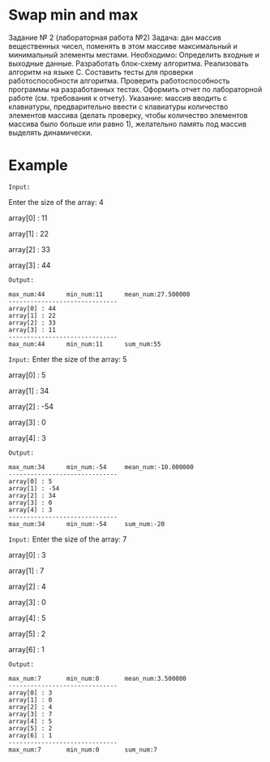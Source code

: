 # Swap min and max

Задание № 2 (лабораторная работа №2)
Задача: дан массив вещественных чисел, поменять в этом массиве максимальный и минимальный элементы местами.
Необходимо:
Определить входные и выходные данные.
Разработать блок-схему алгоритма.
Реализовать алгоритм на языке С.
Составить тесты для проверки работоспособности алгоритма.
Проверить работоспособность программы на разработанных тестах.
Оформить отчет по лабораторной работе (см. требования к отчету).
Указание:  массив вводить с клавиатуры, предварительно ввести с клавиатуры количество элементов массива (делать проверку, чтобы количество элементов массива было больше или равно 1), желательно память под массив выделять динамически.

# Example

`Input:`

Enter the size of the array:    4

array[0] : 11

array[1] : 22

array[2] : 33

array[3] : 44

`Output:`
```
max_num:44      min_num:11      mean_num:27.500000
------------------------------
array[0] : 44
array[1] : 22
array[2] : 33
array[3] : 11
------------------------------
max_num:44      min_num:11      sum_num:55
```

`Input:`
Enter the size of the array:    5

array[0] : 5

array[1] : 34

array[2] : -54

array[3] : 0

array[4] : 3

`Output:`
```
max_num:34      min_num:-54     mean_num:-10.000000
------------------------------
array[0] : 5
array[1] : -54
array[2] : 34
array[3] : 0
array[4] : 3
------------------------------
max_num:34      min_num:-54     sum_num:-20
```

`Input:`
Enter the size of the array:    7

array[0] : 3

array[1] : 7

array[2] : 4

array[3] : 0

array[4] : 5

array[5] : 2

array[6] : 1

`Output:`
```
max_num:7       min_num:0       mean_num:3.500000
------------------------------
array[0] : 3
array[1] : 0
array[2] : 4
array[3] : 7
array[4] : 5
array[5] : 2
array[6] : 1
------------------------------
max_num:7       min_num:0       sum_num:7
```